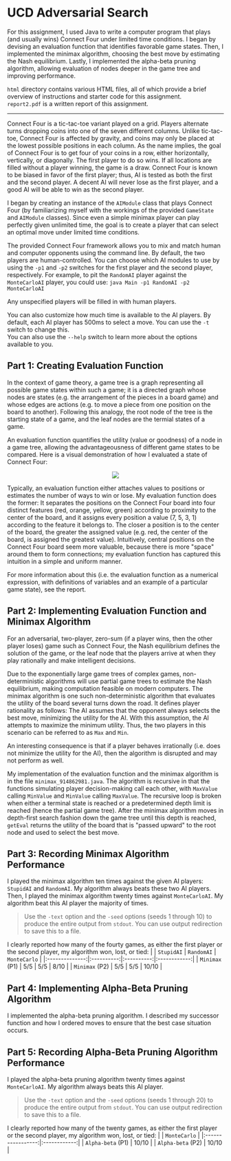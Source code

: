 # UCD Adversarial Search
For this assignment, I used Java to write a computer program that plays (and usually wins) Connect Four under limited time conditions. I began by devising an evaluation function that identifies favorable game states. Then, I implemented the minimax algorithm, choosing the best move by estimating the Nash equilibrium. Lastly, I implemented the alpha-beta pruning algorithm, allowing evaluation of nodes deeper in the game tree and improving performance.

`html` directory contains various HTML files, all of which provide a brief overview of instructions and starter code for this assignment.  
`report2.pdf` is a written report of this assignment.

---

Connect Four is a tic-tac-toe variant played on a grid. Players alternate turns dropping coins into one of the seven different columns. Unlike tic-tac-toe, Connect Four is affected by gravity, and coins may only be placed at the lowest possible positions in each column. As the name implies, the goal of Connect Four is to get four of your coins in a row, either horizontally, vertically, or diagonally. The first player to do so wins. If all locations are filled without a player winning, the game is a draw. Connect Four is known to be biased in favor of the first player; thus, AI is tested as both the first and the second player. A decent AI will never lose as the first player, and a good AI will be able to win as the second player.

I began by creating an instance of the `AIModule` class that plays Connect Four (by familiarizing myself with the workings of the provided `GameState` and `AIModule` classes). Since even a simple minimax player can play perfectly given unlimited time, the goal is to create a player that can select an optimal move under limited time conditions.

The provided Connect Four framework allows you to mix and match human and computer opponents using the command line. By default, the two players are human-controlled. You can choose which AI modules to use by using the `-p1` and `-p2` switches for the first player and the second player, respectively. For example, to pit the `RandomAI` player against the `MonteCarloAI` player, you could use: `java Main -p1 RandomAI -p2 MonteCarloAI`

Any unspecified players will be filled in with human players.

You can also customize how much time is available to the AI players. By default, each AI player has 500ms to select a move. You can use the `-t` switch to change this.  
You can also use the `--help` switch to learn more about the options available to you.

## Part 1: Creating Evaluation Function
In the context of game theory, a game tree is a graph representing all possible game states within such a game; it is a directed graph whose nodes are states (e.g. the arrangement of the pieces in a board game) and whose edges are actions (e.g. to move a piece from one position on the board to another). Following this analogy, the root node of the tree is the starting state of a game, and the leaf nodes are the termial states of a game.

An evaluation function quantifies the utility (value or goodness) of a node in a game tree, allowing the advantageousness of different game states to be compared. Here is a visual demonstration of how I evaluated a state of Connect Four:

<p align="center">
  <img src="https://i.postimg.cc/GmLbJjYc/eval-func.png" />
</p>

Typically, an evaluation function either attaches values to positions or estimates the number of ways to win or lose. My evaluation function does the former: It separates the positions on the Connect Four board into four distinct features (red, orange, yellow, green) according to proximity to the center of the board, and it assigns every position a value (7, 5, 3, 1) according to the feature it belongs to. The closer a position is to the center of the board, the greater the assigned value (e.g. red, the center of the board, is assigned the greatest value). Intuitively, central positions on the Connect Four board seem more valuable, because there is more "space" around them to form connections; my evaluation function has captured this intuition in a simple and uniform manner.

For more information about this (i.e. the evaluation function as a numerical expression, with definitions of variables and an example of a particular game state), see the report.

## Part 2: Implementing Evaluation Function and Minimax Algorithm
For an adversarial, two-player, zero-sum (if a player wins, then the other player loses) game such as Connect Four, the Nash equilibrium defines the solution of the game, or the leaf node that the players arrive at when they play rationally and make intelligent decisions.

Due to the exponentially large game trees of complex games, non-deterministic algorithms will use partial game trees to estimate the Nash equilibrium, making computation feasible on modern computers. The minimax algorithm is one such non-deterministic algorithm that evaluates the utility of the board several turns down the road. It defines player rationality as follows: The AI assumes that the opponent always selects the best move, minimizing the utility for the AI. With this assumption, the AI attempts to maximize the minimum utility. Thus, the two players in this scenario can be referred to as `Max` and `Min`.

An interesting consequence is that if a player behaves irrationally (i.e. does not minimize the utility for the AI), then the algorithm is disrupted and may not perform as well.

My implementation of the evaluation function and the minimax algorithm is in the file `minimax_914862981.java`. The algorithm is recursive in that the functions simulating player decision-making call each other, with `MaxValue` calling `MinValue` and `MinValue` calling `MaxValue`. The recursive loop is broken when either a terminal state is reached or a predetermined depth limit is reached (hence the partial game tree). After the minimax algorithm moves in depth-first search fashion down the game tree until this depth is reached, `getEval` returns the utility of the board that is "passed upward" to the root node and used to select the best move.

## Part 3: Recording Minimax Algorithm Performance
I played the minimax algorithm ten times against the given AI players: `StupidAI` and `RandomAI`. My algorithm always beats these two AI players. Then, I played the minimax algorithm twenty times against `MonteCarloAI`. My algorithm beat this AI player the majority of times.

> Use the `-text` option and the `-seed` options (seeds 1 through 10) to produce the entire output from `stdout`. You can use output redirection to save this to a file.

I clearly reported how many of the fourty games, as either the first player or the second player, my algorithm won, lost, or tied:
|                | `StupidAI` | `RandomAI` | `MonteCarlo` |
|:--------------:|:----------:|:----------:|:------------:|
| `Minimax` (P1) |     5/5    |     5/5    |     8/10     | 
| `Minimax` (P2) |     5/5    |     5/5    |    10/10     |

## Part 4: Implementing Alpha-Beta Pruning Algorithm
I implemented the alpha-beta pruning algorithm. I described my successor function and how I ordered moves to ensure that the best case situation occurs.

## Part 5: Recording Alpha-Beta Pruning Algorithm Performance
I played the alpha-beta pruning algorithm twenty times against `MonteCarloAI`. My algorithm always beats this AI player.

> Use the `-text` option and the `-seed` options (seeds 1 through 20) to produce the entire output from `stdout`. You can use output redirection to save this to a file.

I clearly reported how many of the twenty games, as either the first player or the second player, my algorithm won, lost, or tied:
|                   | `MonteCarlo` |
|:-----------------:|:------------:|
| `Alpha-beta` (P1) |     10/10    | 
| `Alpha-beta` (P2) |     10/10    |
